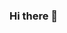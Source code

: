 ### Hi there 👋

<!--
## Complete Games

<!--
- 🔭 I’m currently working on Unity 2D and 3D, .Net and Angular/React web applications. 
- 🌱 I’m always learning the same above...

<p align="center">
  <a href="https://github-readme-stats.vercel.app/api/top-langs/?username=rafaelmmedeiros&theme=ayu-mirage&layout=compact&langs_count=10&hide=ShaderLab,Makefile"><img alt="Ryihan Activity Graph" src="https://github-readme-stats.vercel.app/api/top-langs/?username=rafaelmmedeiros&theme=ayu-mirage&layout=compact&langs_count=10&hide=ShaderLab,Makefile" /></a>
</p>

**rafaelmmedeiros/rafaelmmedeiros** is a ✨ _special_ ✨ repository because its `README.md` (this file) appears on your GitHub profile.

Here are some ideas to get you started:

- 🔭 I’m currently working on ..
- 🌱 I’m currently learning ...
- 👯 I’m looking to collaborate on ...
- 🤔 I’m looking for help with ...
- 💬 Ask me about ...
- 📫 How to reach me: ...
- 😄 Pronouns: ...
- ⚡ Fun fact: ...
-->
